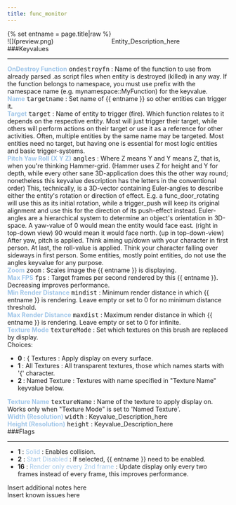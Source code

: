 ```yaml
---
title: func_monitor
---
```

<div>{% set entname = page.title|raw %}</div>
<div class="container previewimg">
<div class="columns">
<div class="imagepadding column col-auto" markdown="1">![](preview.png)</div>
<div class="column entityentry" markdown="1">Entity_Description_here</div>
</div>
</div>
###Keyvalues
<hr>
<div class="entityentry" markdown="1">
<span style="color:#9fc5e8;"><b>OnDestroy Function</b></span> <kbd  class="tooltip" data-tooltip="string">ondestroyfn</kbd> :
Name of the function to use from already parsed .as script files when entity is destroyed (killed) in any way. If the function belongs to namespace, you must use prefix with the namespace name (e.g. mynamespace::MyFunction) for the keyvalue.
</div>
<div class="entityentry" markdown="1">
<span style="color:#9fc5e8;"><b>Name</b></span> <kbd  class="tooltip" data-tooltip="target_source">targetname</kbd> :
Set name of {{ entname }} so other entities can trigger it.
</div>
<div class="entityentry" markdown="1">
<span style="color:#9fc5e8;"><b>Target</b></span> <kbd  class="tooltip" data-tooltip="target_destination">target</kbd> :
Name of entity to trigger (fire). Which function relates to it depends on the respective entity. Most will just trigger their target, while others will perform actions on their target or use it as a reference for other activities. Often, multiple entities by the same name may be targeted. Most entities need no target, but having one is essential for most logic entities and basic trigger-systems.
</div>
<div class="entityentry" markdown="1">
<span style="color:#9fc5e8;"><b>Pitch Yaw Roll (X Y Z)</b></span> <kbd  class="tooltip" data-tooltip="string">angles</kbd> :
Where Z means Y and Y means Z, that is, when you're thinking Hammer-grid. (Hammer uses Z for height and Y for depth, while every other sane 3D-application does this the other way round; nonetheless this keyvalue description has the letters in the conventional order) This, technically, is a 3D-vector containing Euler-angles to describe either the entity's rotation or direction of effect. E.g. a func_door_rotating will use this as its initial rotation, while a trigger_push will keep its original alignment and use this for the direction of its push-effect instead. Euler-angles are a hierarchical system to determine an object's orientation in 3D-space. A yaw-value of 0 would mean the entity would face east. (right in top-down view) 90 would mean it would face north. (up in top-down-view) After yaw, pitch is applied. Think aiming up/down with your character in first person. At last, the roll-value is applied. Think your character falling over sideways in first person. Some entities, mostly point entities, do not use the angles keyvalue for any purpose.
</div>
<div class="entityentry" markdown="1">
<span style="color:#9fc5e8;"><b>Zoom</b></span> <kbd  class="tooltip" data-tooltip="integer">zoom</kbd> :
Scales image the {{ entname }} is displaying.
</div>
<div class="entityentry" markdown="1">
<span style="color:#9fc5e8;"><b>Max FPS</b></span> <kbd  class="tooltip" data-tooltip="integer">fps</kbd> :
Target frames per second rendered by this {{ entname }}. Decreasing improves performance.
</div>
<div class="entityentry" markdown="1">
<span style="color:#9fc5e8;"><b>Min Render Distance</b></span> <kbd  class="tooltip" data-tooltip="integer">mindist</kbd> :
Minimum render distance in which {{ entname }} is rendering. Leave empty or set to 0 for no minimum distance threshold.
</div>
<div class="entityentry" markdown="1">
<span style="color:#9fc5e8;"><b>Max Render Distance</b></span> <kbd  class="tooltip" data-tooltip="integer">maxdist</kbd> :
Maximum render distance in which {{ entname }} is rendering. Leave empty or set to 0 for infinite.
</div>
<div class="entityentry" markdown="1">
<span style="color:#9fc5e8;"><b>Texture Mode</b></span> <kbd  class="tooltip" data-tooltip="choices">textureMode</kbd> :
Set which textures on this brush are replaced by display.
<div class="accordion">
<input type="checkbox" id="accordion-1" name="accordion-checkbox" hidden>
<label class="accordion-header" for="accordion-1">
<i class="icon icon-arrow-right mr-1"></i>
Choices:
</label>
<div class="accordion-body">
<ul>
<li><b>0  </b> : { Textures : Apply display on every surface.</li>
<li><b>1  </b> : All Textures : All transparent textures, those which names starts with '{' character.</li>
<li><b>2  </b> : Named Texture : Textures with name specified in "Texture Name" keyvalue below.</li>
</ul>
</div>
</div>
</div>
<div class="entityentry" markdown="1">
<span style="color:#9fc5e8;"><b>Texture Name</b></span> <kbd  class="tooltip" data-tooltip="string">textureName</kbd> :
Name of the texture to apply display on. Works only when "Texture Mode" is set to 'Named Texture'.
</div>
<div class="entityentry" markdown="1">
<span style="color:#9fc5e8;"><b>Width (Resolution)</b></span> <kbd  class="tooltip" data-tooltip="integer">width</kbd> :
Keyvalue_Description_here
</div>
<div class="entityentry" markdown="1">
<span style="color:#9fc5e8;"><b>Height (Resolution)</b></span> <kbd  class="tooltip" data-tooltip="integer">height</kbd> :
Keyvalue_Description_here
</div>
###Flags
<hr>
<div class="entityflags">
<ul>
<li class="imagepadding" markdown="1"><b>1</b> : <span style="color:#9fc5e8;">Solid</span> : Enables collision.</li>
<li class="imagepadding" markdown="1"><b>2</b> : <span style="color:#9fc5e8;">Start Disabled</span> : If selected, {{ entname }} need to be enabled.</li>
<li class="imagepadding" markdown="1"><b>16</b> : <span style="color:#9fc5e8;">Render only every 2nd frame</span> : Update display only every two frames instead of every frame, this improves performance.</li>
</ul>
</div>
<div class="notices blue">Insert additional notes here</div>
<div class="notices red">Insert known issues here</div>
